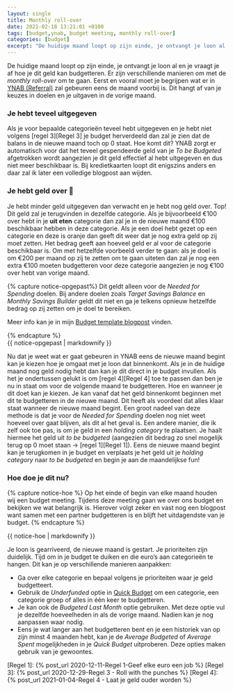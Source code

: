 ```yaml
---
layout: single
title: Monthly roll-over
date: 2021-02-18 13:21:01 +0100
tags: [budget,ynab, budget meeting, monthly roll-over]
categories: [budget]
excerpt: "De huidige maand loopt op zijn einde, je ontvangt je loon al en je vraagt je af hoe je dit geld kan budgetteren. Uiteraard zijn er verschillende manieren."
---
```

De huidige maand loopt op zijn einde, je ontvangt je loon al en je vraagt je af hoe je dit geld kan budgetteren.
Er zijn verschillende manieren om met de *monthly roll-over* om te gaan. Eerst en vooral moet je begrijpen wat er in [YNAB (Referral)](https://ynab.com/referral/?ref=nK4-awM84GDPqxy7&utm_source=customer_referral) zal gebeuren eens de maand voorbij is. Dit hangt af van je keuzes in doelen en je uitgaven in de vorige maand.
### Je hebt teveel uitgegeven
Als je voor bepaalde categorieën teveel hebt uitgegeven en je hebt niet volgens [regel 3][Regel 3] je budget herverdeeld dan zal je zien dat de balans in de nieuwe maand toch op 0 staat. Hoe komt dit? YNAB zorgt er automatisch voor dat het teveel gespendeerde geld van je *To be Budgeted*  afgetrokken wordt aangezien je dit geld effectief al hebt uitgegeven en dus niet meer beschikbaar is.
Bij kredietkaarten loopt dit enigszins anders en daar zal ik later een volledige blogpost aan wijden.

### Je hebt geld over 🥳
Je hebt minder geld uitgegeven dan verwacht en je hebt nog geld over. Top! Dit geld zal je terugvinden in dezelfde categorie. Als je bijvoorbeeld €100 over hebt in je **uit eten** categorie dan zal je in de nieuwe maand €100 beschikbaar hebben in deze categorie.
Als je een doel hebt gezet op een categorie en deze is oranje dan geeft dit weer dat je nog extra geld op zij moet zetten. Het bedrag geeft aan hoeveel geld er al voor de categorie beschikbaar is. Om met hetzelfde voorbeeld verder te gaan: als je doel is om €200 per maand op zij te zetten om te gaan uiteten dan zal je nog een extra €100 moeten budgetteren voor deze categorie aangezien je nog €100 over hebt van vorige maand.

{% capture notice-opgepast%}
Dit geldt alleen voor de *Needed for Spending* doelen. Bij andere doelen zoals *Target Savings Balance* en *Monthly Savings Builder* geldt dit niet en ga je telkens opnieuw hetzelfde bedrag op zij zetten om je doel te bereiken.
<p>Meer info kan je in mijn <a href="https://www.bckn.be/budget/2021/Budget-template/">Budget template blogpost</a> vinden.</p>
{% endcapture %}
<div class="notice--warning">{{ notice-opgepast | markdownify }}</div>

Nu dat je weet wat er gaat gebeuren in YNAB eens de nieuwe maand begint kan je kiezen hoe je omgaat met je loon dat binnenkomt. Als je in de huidige maand nog geld nodig hebt dan kan je dit direct in je budget invullen. Als het je ondertussen gelukt is om [regel 4][Regel 4] toe te passen dan ben je nu in staat om voor de volgende maand te budgetteren. Hoe en wanneer je dit doet kan je kiezen. Je kan vanaf dat het geld binnenkomt beginnen met dit te budgetteren in de nieuwe maand. Dit heeft als voordeel dat alles klaar staat wanneer de nieuwe maand begint. Een groot nadeel van deze methode is dat je voor de *Needed for Spending* doelen nog niet weet hoeveel over gaat blijven, als dit al het geval is.
Een andere manier, die ik zelf ook toe pas, is om je geld in een *holding category* te plaatsen. Je haalt hiermee het geld uit *to be budgeted* (aangezien dit bedrag zo snel mogelijk terug op 0 moet staan -> [regel 1][Regel 1]). Eens de nieuwe maand begint kan je terugkomen in je budget en verplaats je het geld uit je *holding category* naar *to be budgeted* en begin je aan de maandelijkse fun!

### Hoe doe je dit nu?
{% capture notice-hoe %}
Op het einde of begin van elke maand houden wij een budget meeting. Tijdens deze meeting gaan we over ons budget en bekijken we wat belangrijk is. Hierover volgt zeker en vast nog een blogpost want samen met een partner budgetteren is en blijft het uitdagendste van je budget.
{% endcapture %}
<div class="notice--info">{{ notice-hoe | markdownify }}</div>

Je loon is gearriveerd, de nieuwe maand is gestart. Je prioriteiten zijn duidelijk. Tijd om in je budget te duiken en die euro’s aan categorieën te hangen. Dit kan je op verschillende manieren aanpakken:
* Ga over elke categorie en  bepaal volgens je prioriteiten waar je geld budgetteert.
* Gebruik de *Underfunded* optie in [Quick Budget](https://docs.youneedabudget.com/article/125-quick-budget)  om een categorie, een categorie groep of alles in één keer te budgetteren.
* Je kan ook de *Budgeted Last Month* optie gebruiken. Met deze optie vul je dezelfde hoeveelheden in als de vorige maand. Nadien kan je nog aanpassen waar nodig.
* Eens je wat langer aan het budgetteren bent en je een historiek van op zijn minst 4 maanden hebt, kan je de *Average Budgeted* of *Average Spent* mogelijkheden in je *Quick Budget* uitproberen. Deze opties maken gebruik van je gewoontes.

[Regel 1]: {% post_url 2020-12-11-Regel 1-Geef elke euro een job %}
[Regel 3]: {% post_url 2020-12-29-Regel 3 - Roll with the punches %}
[Regel 4]: {% post_url 2021-01-04-Regel 4 - Laat je geld ouder worden %}